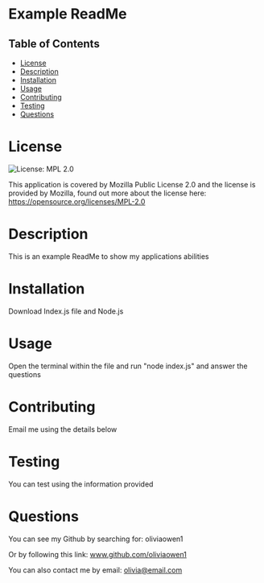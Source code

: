 # Example ReadMe

## Table of Contents

* [License](#License)
* [Description](#Description)
* [Installation](#Installation)
* [Usage](#Usage)
* [Contributing](#Contributing)
* [Testing](#Testing)
* [Questions](#Questions)

# License
![License: MPL 2.0](https://img.shields.io/badge/License-MPL%202.0-brightgreen.svg)

This application is covered by Mozilla Public License 2.0 and the license is provided by Mozilla, found out more about the license here: https://opensource.org/licenses/MPL-2.0


# Description
This is an example ReadMe to show my applications abilities

# Installation 
Download Index.js file and Node.js

# Usage
Open the terminal within the file and run "node index.js" and answer the questions

# Contributing
Email me using the details below

# Testing
You can test using the information provided

# Questions
You can see my Github by searching for: 
oliviaowen1



Or by following this link:
www.github.com/oliviaowen1



You can also contact me by email:
olivia@email.com

